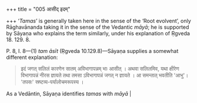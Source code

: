 +++
title = "005 आसीद् इदम्"

+++
‘*Tamas*’ is generally taken here in the sense of the ‘Root evolvent’,
only Rāghavānanda taking it in the sense of the Vedantic *māyā*; he is
supported by Sāyaṇa who explains the term similarly, under his
explanation of Ṛgveda 18. 129. 8.

P. 8, l. 8—(1) *tam āsīt* (Ṛgveda 10.129.8)—Sāyaṇa supplies a somewhat
different explanation:

> इदं जगत् सलिलं कारणेन सातम् अविभागापन्नम् भाः आसीत् । अथवा सलिलमिव, यथा क्षीरेण विभागापन्नं नीरस ज्ञायते तथा तमसा ऽविभागापन्नं जगत् न ज्ञायते । आ समन्तात् भवतीति 'आभु'। 'तपसः' स्रष्टव्य-पर्यालोचमरूपस्य ।

As a Vedāntin, Sāyaṇa identifies *tamas* with *māyā* \|
